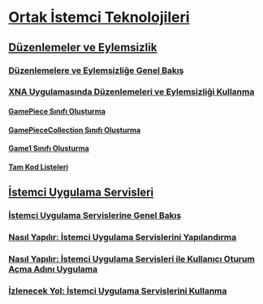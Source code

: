 # [Ortak İstemci Teknolojileri](index.md)
## [Düzenlemeler ve Eylemsizlik](manipulations-and-inertia.md)
### [Düzenlemelere ve Eylemsizliğe Genel Bakış](manipulations-and-inertia-overview.md)
### [XNA Uygulamasında Düzenlemeleri ve Eylemsizliği Kullanma](use-manipulations-and-inertia-in-an-xna-application.md)
#### [GamePiece Sınıfı Oluşturma](creating-the-gamepiece-class.md)
#### [GamePieceCollection Sınıfı Oluşturma](creating-the-gamepiececollection-class.md)
#### [Game1 Sınıfı Oluşturma](creating-the-game1-class.md)
#### [Tam Kod Listeleri](full-code-listings.md)
## [İstemci Uygulama Servisleri](client-application-services.md)
### [İstemci Uygulama Servislerine Genel Bakış](client-application-services-overview.md)
### [Nasıl Yapılır: İstemci Uygulama Servislerini Yapılandırma](how-to-configure-client-application-services.md)
### [Nasıl Yapılır: İstemci Uygulama Servisleri ile Kullanıcı Oturum Açma Adını Uygulama](how-to-implement-user-login-with-client-application-services.md)
### [İzlenecek Yol: İstemci Uygulama Servislerini Kullanma](walkthrough-using-client-application-services.md)
